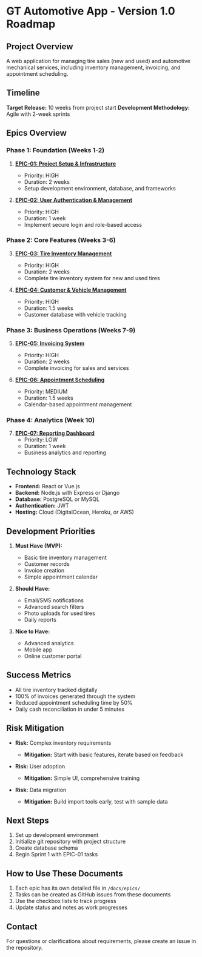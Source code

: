# GT Automotive App - Version 1.0 Roadmap

## Project Overview
A web application for managing tire sales (new and used) and automotive mechanical services, including inventory management, invoicing, and appointment scheduling.

## Timeline
**Target Release:** 10 weeks from project start
**Development Methodology:** Agile with 2-week sprints

## Epics Overview

### Phase 1: Foundation (Weeks 1-2)
1. **[EPIC-01: Project Setup & Infrastructure](epics/EPIC-01-project-setup.md)**
   - Priority: HIGH
   - Duration: 2 weeks
   - Setup development environment, database, and frameworks

2. **[EPIC-02: User Authentication & Management](epics/EPIC-02-user-authentication.md)**
   - Priority: HIGH
   - Duration: 1 week
   - Implement secure login and role-based access

### Phase 2: Core Features (Weeks 3-6)
3. **[EPIC-03: Tire Inventory Management](epics/EPIC-03-tire-inventory.md)**
   - Priority: HIGH
   - Duration: 2 weeks
   - Complete tire inventory system for new and used tires

4. **[EPIC-04: Customer & Vehicle Management](epics/EPIC-04-customer-management.md)**
   - Priority: HIGH
   - Duration: 1.5 weeks
   - Customer database with vehicle tracking

### Phase 3: Business Operations (Weeks 7-9)
5. **[EPIC-05: Invoicing System](epics/EPIC-05-invoicing-system.md)**
   - Priority: HIGH
   - Duration: 2 weeks
   - Complete invoicing for sales and services

6. **[EPIC-06: Appointment Scheduling](epics/EPIC-06-appointment-scheduling.md)**
   - Priority: MEDIUM
   - Duration: 1.5 weeks
   - Calendar-based appointment management

### Phase 4: Analytics (Week 10)
7. **[EPIC-07: Reporting Dashboard](epics/EPIC-07-reporting-dashboard.md)**
   - Priority: LOW
   - Duration: 1 week
   - Business analytics and reporting

## Technology Stack
- **Frontend:** React or Vue.js
- **Backend:** Node.js with Express or Django
- **Database:** PostgreSQL or MySQL
- **Authentication:** JWT
- **Hosting:** Cloud (DigitalOcean, Heroku, or AWS)

## Development Priorities
1. **Must Have (MVP):**
   - Basic tire inventory management
   - Customer records
   - Invoice creation
   - Simple appointment calendar

2. **Should Have:**
   - Email/SMS notifications
   - Advanced search filters
   - Photo uploads for used tires
   - Daily reports

3. **Nice to Have:**
   - Advanced analytics
   - Mobile app
   - Online customer portal

## Success Metrics
- All tire inventory tracked digitally
- 100% of invoices generated through the system
- Reduced appointment scheduling time by 50%
- Daily cash reconciliation in under 5 minutes

## Risk Mitigation
- **Risk:** Complex inventory requirements
  - **Mitigation:** Start with basic features, iterate based on feedback

- **Risk:** User adoption
  - **Mitigation:** Simple UI, comprehensive training

- **Risk:** Data migration
  - **Mitigation:** Build import tools early, test with sample data

## Next Steps
1. Set up development environment
2. Initialize git repository with project structure
3. Create database schema
4. Begin Sprint 1 with EPIC-01 tasks

## How to Use These Documents
1. Each epic has its own detailed file in `/docs/epics/`
2. Tasks can be created as GitHub issues from these documents
3. Use the checkbox lists to track progress
4. Update status and notes as work progresses

## Contact
For questions or clarifications about requirements, please create an issue in the repository.